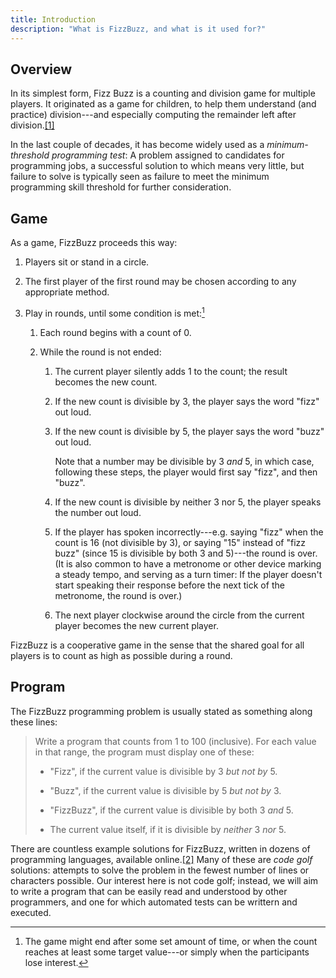 ```yaml
---
title: Introduction
description: "What is FizzBuzz, and what is it used for?"
---
```


## Overview

In its simplest form, Fizz Buzz is a counting and division game for multiple players. It originated as a game for children, to help them understand (and practice) division---and especially computing the remainder left after division.[\[1\]](resources.md#fizz-buzz-wikipedia)

In the last couple of decades, it has become widely used as a _minimum-threshold programming test_: A problem assigned to candidates for programming jobs, a successful solution to which means very little, but failure to solve is typically seen as failure to meet the minimum programming skill threshold for further consideration.

## Game

As a game, FizzBuzz proceeds this way:

1. Players sit or stand in a circle.

2. The first player of the first round may be chosen according to any appropriate method.

3. Play in rounds, until some condition is met:[^ending-condition]

    1. Each round begins with a count of 0. 
    
    2. While the round is not ended:
    
        1. The current player silently adds 1 to the count; the result becomes the new count.
        
        2. If the new count is divisible by 3, the player says the word "fizz" out loud.
        
        3. If the new count is divisible by 5, the player says the word "buzz" out loud.
        
            Note that a number may be divisible by 3 _and_ 5, in which case, following these steps, the player would first say "fizz", and then "buzz".
        
        4. If the new count is divisible by neither 3 nor 5, the player speaks the number out loud.
        
        5. If the player has spoken incorrectly---e.g. saying "fizz" when the count is 16 (not divisible by 3), or saying "15" instead of "fizz buzz" (since 15 is divisible by both 3 and 5)---the round is over. (It is also common to have a metronome or other device marking a steady tempo, and serving as a turn timer: If the player doesn't start speaking their response before the next tick of the metronome, the round is over.) 
        
        6. The next player clockwise around the circle from the current player becomes the new current player.

[^ending-condition]: The game might end after some set amount of time, or when the count reaches at least some target value---or simply when the participants lose interest.

FizzBuzz is a cooperative game in the sense that the shared goal for all players is to count as high as possible during a round.

## Program

The FizzBuzz programming problem is usually stated as something along these lines:

> Write a program that counts from 1 to 100 (inclusive). For each value in that range, the program must display one of these:
>
> * "Fizz", if the current value is divisible by 3 _but not by_ 5.
>
> * "Buzz", if the current value is divisible by 5 _but not by_ 3.
>
> * "FizzBuzz", if the current value is divisible by both 3 _and_ 5.
> 
> * The current value itself, if it is divisible by _neither_ 3 _nor_ 5.

There are countless example solutions for FizzBuzz, written in dozens of programming languages, available online.[\[2\]](resources.md#fizz-buzz-rosetta) Many of these are _code golf_ solutions: attempts to solve the problem in the fewest number of lines or characters possible. Our interest here is not code golf; instead, we will aim to write a program that can be easily read and understood by other programmers, and one for which automated tests can be writtern and executed.
